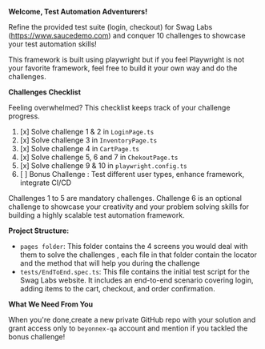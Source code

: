 **Welcome, Test Automation Adventurers!**

Refine the provided test suite (login, checkout) for Swag Labs (https://www.saucedemo.com) and conquer 10 challenges to showcase your test automation skills! 

This framework is built using playwright but if you feel Playwright is not your favorite framework, feel free to build it your own way and do the challenges. 


**Challenges Checklist**

Feeling overwhelmed? This checklist keeps track of your challenge progress.

1. [x] Solve challenge 1 & 2 in `LoginPage.ts` 
2. [x] Solve challenge 3 in `InventoryPage.ts`
3. [x] Solve challenge 4 in `CartPage.ts` 
4. [x] Solve challenge 5, 6 and 7 in `ChekoutPage.ts`
5. [x] Solve challenge 9 & 10 in `playwright.config.ts`
6. [ ] Bonus Challenge : Test different user types, enhance framework, integrate CI/CD


Challenges 1 to 5 are mandatory challenges. Challenge 6 is an optional challenge to showcase your creativity and your problem solving skills for building a highly scalable test automation framework.


**Project Structure:**

* `pages folder`: This folder contains the 4 screens you would deal with them to solve the challenges , each file in that folder contain the locator and the method that will help you during the challenge
* `tests/EndToEnd.spec.ts`: This file contains the initial test script for the Swag Labs website.  It includes an end-to-end scenario covering login, adding items to the cart, checkout, and order confirmation.


**What We Need From You**

When you're done,create a new private GitHub repo with your solution and grant access only to `beyonnex-qa` account and mention if you tackled the bonus challenge! 

